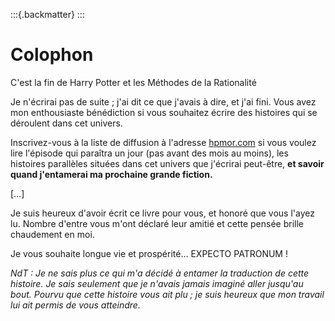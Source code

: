 :::{.backmatter}
:::

# Colophon

C'est la fin de Harry Potter et les Méthodes de la Rationalité

Je n'écrirai pas de suite ; j'ai dit ce que j'avais à dire, et j'ai
fini. Vous avez mon enthousiaste bénédiction si vous souhaitez écrire
des histoires qui se déroulent dans cet univers.

Inscrivez-vous à la liste de diffusion à l'adresse
[hpmor.com](http://hpmor.com) si vous voulez lire l'épisode qui
paraîtra un jour (pas avant des mois au moins), les histoires parallèles
situées dans cet univers que j'écrirai peut-être, **et savoir quand
j'entamerai ma prochaine grande fiction.**

\[…\]

Je suis heureux d'avoir écrit ce livre pour vous,
et honoré que vous l'ayez lu.
Nombre d'entre vous m'ont déclaré leur amitié
et cette pensée brille chaudement en moi.
  
Je vous souhaite longue vie et prospérité… EXPECTO PATRONUM !
  
*NdT : Je ne sais plus ce qui m'a décidé à entamer la traduction de
cette histoire. Je sais seulement que je n'avais jamais imaginé aller
jusqu'au bout. Pourvu que cette histoire vous ait plu ; je suis heureux
que mon travail lui ait permis de vous atteindre.*
